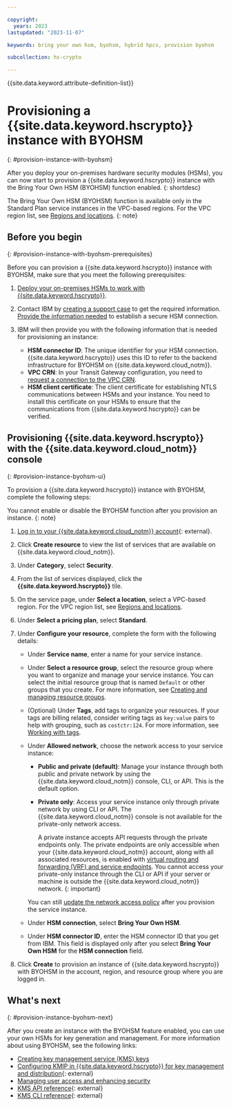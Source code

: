 ```yaml
---

copyright:
  years: 2023
lastupdated: "2023-11-07"

keywords: bring your own hsm, byohsm, hybrid hpcs, provision byohsm

subcollection: hs-crypto

---
```


{{site.data.keyword.attribute-definition-list}}

# Provisioning a {{site.data.keyword.hscrypto}} instance with BYOHSM
{: #provision-instance-with-byohsm}

After you deploy your on-premises hardware security modules (HSMs), you can now start to provision a {{site.data.keyword.hscrypto}} instance with the Bring Your Own HSM (BYOHSM) function enabled.
{: shortdesc}

The Bring Your Own HSM (BYOHSM) function is available only in the Standard Plan service instances in the VPC-based regions. For the VPC region list, see [Regions and locations](/docs/hs-crypto?topic=hs-crypto-regions#available-regions).
{: note}

## Before you begin
{: #provision-instance-with-byohsm-prerequisites}

Before you can provision a {{site.data.keyword.hscrypto}} instance with BYOHSM, make sure that you meet the following prerequisites:

1. [Deploy your on-premises HSMs to work with {{site.data.keyword.hscrypto}}](/docs/hs-crypto?topic=hs-crypto-deploy-hsm-for-byohsm).
1. Contact IBM by [creating a support case](/docs/get-support?topic=get-support-open-case) to get the required information. [Provide the information needed](/docs/hs-crypto?topic=hs-crypto-deploy-hsm-for-byohsm#deploy-byohsm-prepare-info) to establish a secure HSM connection. 
1. IBM will then provide you with the following information that is needed for provisioning an instance:

    - **HSM connector ID**: The unique identifier for your HSM connection. {{site.data.keyword.hscrypto}} uses this ID to refer to the backend infrastructure for BYOHSM on {{site.data.keyword.cloud_notm}}.
    - **VPC CRN**: In your Transit Gateway configuration, you need to [request a connection to the VPC CRN](/docs/transit-gateway?topic=transit-gateway-adding-cross-account-connections&interface=ui).
    - **HSM client certificate**: The client certificate for establishing NTLS communications between HSMs and your instance. You need to install this certificate on your HSMs to ensure that the communications from {{site.data.keyword.hscrypto}} can be verified.

## Provisioning {{site.data.keyword.hscrypto}} with the {{site.data.keyword.cloud_notm}} console
{: #provision-instance-byohsm-ui}

To provision a {{site.data.keyword.hscrypto}} instance with BYOHSM, complete the following steps:

You cannot enable or disable the BYOHSM function after you provision an instance.
{: note}

1. [Log in to your {{site.data.keyword.cloud_notm}} account](https://cloud.ibm.com/login){: external}.
1. Click **Create resource** to view the list of services that are available on {{site.data.keyword.cloud_notm}}.
1. Under **Category**, select **Security**.
1. From the list of services displayed, click the **{{site.data.keyword.hscrypto}}** tile.
1. On the service page, under **Select a location**, select a VPC-based region. For the VPC region list, see [Regions and locations](/docs/hs-crypto?topic=hs-crypto-regions#available-regions).
1. Under **Select a pricing plan**, select **Standard**.
1. Under **Configure your resource**, complete the form with the following details:

    - Under **Service name**, enter a name for your service instance.
    - Under **Select a resource group**, select the resource group where you want to organize and manage your service instance. You can select the initial resource group that is named `Default` or other groups that you create. For more information, see [Creating and managing resource groups](/docs/account?topic=account-rgs).
    - (Optional) Under **Tags**, add tags to organize your resources. If your tags are billing related, consider writing tags as `key:value` pairs to help with grouping, such as `costctr:124`. For more information, see [Working with tags](/docs/account?topic=account-tag).
    - Under **Allowed network**, choose the network access to your service instance:

        - **Public and private (default)**: Manage your instance through both public and private network by using the {{site.data.keyword.cloud_notm}} console, CLI, or API. This is the default option.
        - **Private only**: Access your service instance only through private network by using CLI or API. The {{site.data.keyword.cloud_notm}} console is not available for the private-only network access.

            A private instance accepts API requests through the private endpoints only. The private endpoints are only accessible when your {{site.data.keyword.cloud_notm}} account, along with all associated resources, is enabled with [virtual routing and forwarding (VRF) and service endpoints](/docs/account?topic=account-vrf-service-endpoint). You cannot access your private-only instance through the CLI or API if your server or machine is outside the {{site.data.keyword.cloud_notm}} network.
            {: important}

        You can still [update the network access policy](/docs/hs-crypto?topic=hs-crypto-managing-network-access-policies) after you provision the service instance.

    - Under **HSM connection**, select **Bring Your Own HSM**.
    - Under **HSM connector ID**, enter the HSM connector ID that you get from IBM. This field is displayed only after you select **Bring Your Own HSM** for the **HSM connection** field.

1. Click **Create** to provision an instance of {{site.data.keyword.hscrypto}} with BYOHSM in the account, region, and resource group where you are logged in.

## What's next
{: #provision-instance-byohsm-next}

After you create an instance with the BYOHSM feature enabled, you can use your own HSMs for key generation and management. For more information about using BYOHSM, see the following links:

- [Creating key management service (KMS) keys](/docs/hs-crypto?topic=hs-crypto-create-root-keys)
- [Configuring KMIP in {{site.data.keyword.hscrypto}} for key management and distribution](/docs/hs-crypto?topic=hs-crypto-tutorial-kmip-vmware){: external}
- [Managing user access and enhancing security](/docs/hs-crypto?topic=hs-crypto-manage-access)
- [KMS API reference](/apidocs/hs-crypto){: external}
- [KMS CLI reference](/docs/hs-crypto?topic=hs-crypto-hpcs-cli-plugin#kp-cli-plugin){: external}
